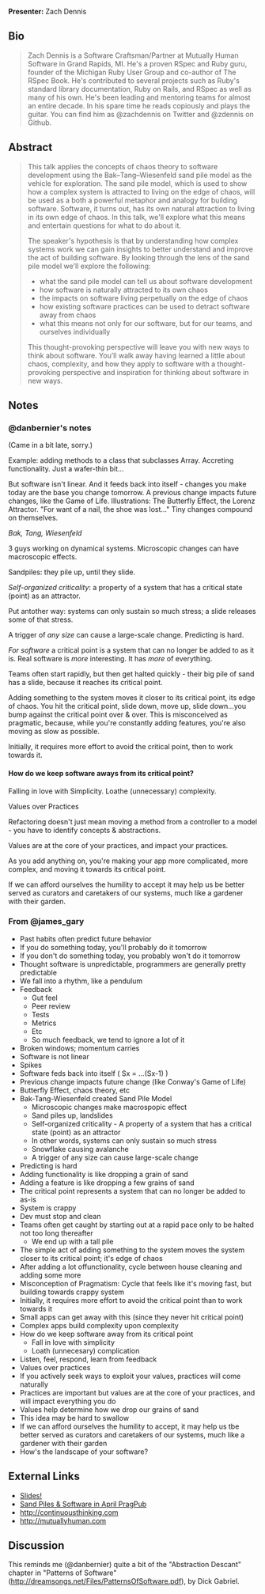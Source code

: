 **Presenter:** Zach Dennis

## Bio

> Zach Dennis is a Software Craftsman/Partner at Mutually Human Software in Grand Rapids, MI. He's a proven RSpec and Ruby guru, founder of the Michigan Ruby User Group and co-author of The RSpec Book. He's contributed to several projects such as Ruby's standard library documentation, Ruby on Rails, and RSpec as well as many of his own. He's been leading and mentoring teams for almost an entire decade. In his spare time he reads copiously and plays the guitar. You can find him as @zachdennis on Twitter and @zdennis on Github.

## Abstract

> This talk applies the concepts of chaos theory to software development using the Bak–Tang–Wiesenfeld sand pile model as the vehicle for exploration. The sand pile model, which is used to show how a complex system is attracted to living on the edge of chaos, will be used as a both a powerful metaphor and analogy for building software. Software, it turns out, has its own natural attraction to living in its own edge of chaos. In this talk, we'll explore what this means and entertain questions for what to do about it.
>
> The speaker's hypothesis is that by understanding how complex systems work we can gain insights to better understand and improve the act of building software. By looking through the lens of the sand pile model we'll explore the following:
>
> * what the sand pile model can tell us about software development
> * how software is naturally attracted to its own chaos
> * the impacts on software living perpetually on the edge of chaos
> * how existing software practices can be used to detract software away from chaos
> * what this means not only for our software, but for our teams, and ourselves individually
>
> This thought-provoking perspective will leave you with new ways to think about software. You’ll walk away having learned a little about chaos, complexity, and how they apply to software with a thought-provoking perspective and inspiration for thinking about software in new ways.

## Notes


### @danbernier's notes

(Came in a bit late, sorry.)

Example: adding methods to a class that subclasses Array. Accreting
functionality. Just a wafer-thin bit...

But software isn't linear. And it feeds back into itself - changes you
make today are the base you change tomorrow. A previous change impacts
future changes, like the Game of Life. Illustrations: The Butterfly
Effect, the Lorenz Attractor.  "For want of a nail, the shoe was
lost..." Tiny changes compound on themselves.

*Bak, Tang, Wiesenfeld*

3 guys working on dynamical systems. Microscopic changes can have
macroscopic effects.

Sandpiles: they pile up, until they slide.

*Self-organized criticality*: a property of a system that has a
critical state (point) as an attractor.

Put antother way: systems can only sustain so much stress; a slide
releases some of that stress.

A trigger of _any size_ can cause a large-scale change. Predicting is
hard.

*For software* a critical point is a system that can no longer be
added to as it is. Real software is _more_ interesting. It has _more_
of everything.

Teams often start rapidly, but then get halted quickly - their big
pile of sand has a slide, because it reaches its critical point.

Adding something to the system moves it closer to its critical point,
its edge of chaos. You hit the critical point, slide down, move up,
slide down...you bump against the critical point over & over. This is
misconceived as pragmatic, because, while you're constantly adding
features, you're also moving as slow as possible.

Initially, it requires more effort to avoid the critical point, then
to work towards it.

#### How do we keep software aways from its critical point?

Falling in love with Simplicity. Loathe (unnecessary) complexity.

Values over Practices

Refactoring doesn't just mean moving a method from a controller to a
model - you have to identify concepts & abstractions.

Values are at the core of your practices, and impact your practices.

As you add anything on, you're making your app more complicated, more
complex, and moving it towards its critical point.

If we can afford ourselves the humility to accept it may help us be
better served as curators and caretakers of our systems, much like a
gardener with their garden.

### From @james\_gary

* Past habits often predict future behavior
* If you do something today, you'll probably do it tomorrow
* If you don't do something today, you probably won't do it tomorrow
* Thought software is unpredictable, programmers are generally pretty predictable
* We fall into a rhythm, like a pendulum
* Feedback
  * Gut feel
  * Peer review
  * Tests
  * Metrics
  * Etc
  * So much feedback, we tend to ignore a lot of it
* Broken windows; momentum carries
* Software is not linear
* Spikes
* Software feds back into itself ( Sx = ...(Sx-1) )
* Previous change impacts future change (like Conway's Game of Life)
* Butterfly Effect, chaos theory, etc
* Bak-Tang-Wiesenfeld created Sand Pile Model
  * Microscopic changes make macrospopic effect
  * Sand piles up, landslides
  * Self-organized criticality - A property of a system that has a critical state (point) as an attractor
  * In other words, systems can only sustain so much stress
  * Snowflake causing avalanche
  * A trigger of any size can cause large-scale change
* Predicting is hard
* Adding functionality is like dropping a grain of sand
* Adding a feature is like dropping a few grains of sand
* The critical point represents a system that can no longer be added to as-is
* System is crappy
* Dev must stop and clean
* Teams often get caught by starting out at a rapid pace only to be halted not too long thereafter
  * We end up with a tall pile
* The simple act of adding something to the system moves the system closer to its critical point; it's edge of chaos
* After adding a lot offunctionality, cycle between house cleaning and adding some more
* Misconception of Pragmatism: Cycle that feels like it's moving fast, but building towards crappy system
* Initially, it requires more effort to avoid the critical point than to work towards it
* Small apps can get away with this (since they never hit critical point)
* Complex apps build complexity upon complexity
* How do we keep software away from its critical point
  * Fall in love with simplicity
  * Loath (unnecesary) complication
* Listen, feel, respond, learn from feedback
* Values over practices
* If you actively seek ways to exploit your values, practices will come naturally
* Practices are important but values are at the core of your practices, and will impact everything you do
* Values help determine how we drop our grains of sand
* This idea may be hard to swallow
* If we can afford ourselves the humility to accept, it may help us tbe better served as curators and caretakers of our systems, much like a gardener with their garden
* How's the landscape of your software?

## External Links

* [Slides!](http://speakerdeck.com/u/zdennis/p/sand-piles-and-software-railsconf-2012)
* [Sand Piles & Software in April PragPub](http://pragprog.com/magazines/2012-04/sand-piles-and-software)
* http://continuousthinking.com
* http://mutuallyhuman.com

## Discussion

This reminds me (@danbernier) quite a bit of the "Abstraction Descant"
chapter in "Patterns of Software"
(http://dreamsongs.net/Files/PatternsOfSoftware.pdf), by Dick Gabriel.